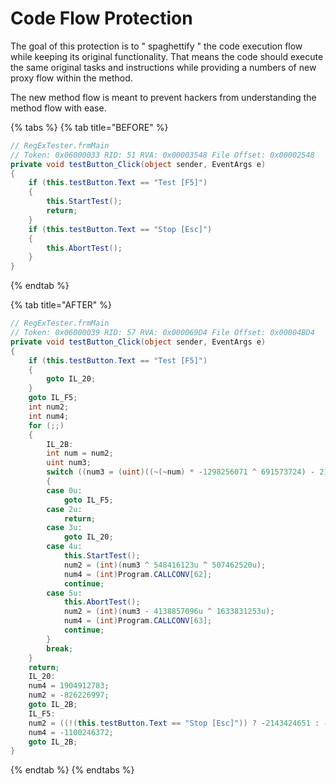 # Code Flow Protection

The goal of this protection is to " spaghettify " the code execution flow while keeping its original functionality. That means the code should execute the same original tasks and instructions while providing a numbers of new proxy flow within the method. 

The new method flow is meant to prevent hackers from understanding the method flow with ease.

{% tabs %}
{% tab title="BEFORE" %}
```csharp
// RegExTester.frmMain
// Token: 0x06000033 RID: 51 RVA: 0x00003548 File Offset: 0x00002548
private void testButton_Click(object sender, EventArgs e)
{
	if (this.testButton.Text == "Test [F5]")
	{
		this.StartTest();
		return;
	}
	if (this.testButton.Text == "Stop [Esc]")
	{
		this.AbortTest();
	}
}
```
{% endtab %}

{% tab title="AFTER" %}
```csharp
// RegExTester.frmMain
// Token: 0x06000039 RID: 57 RVA: 0x000069D4 File Offset: 0x00004BD4
private void testButton_Click(object sender, EventArgs e)
{
	if (this.testButton.Text == "Test [F5]")
	{
		goto IL_20;
	}
	goto IL_F5;
	int num2;
	int num4;
	for (;;)
	{
		IL_2B:
		int num = num2;
		uint num3;
		switch ((num3 = (uint)((~(~num) * -1298256071 ^ 691573724) - 2137251886 + num4)) % 6u)
		{
		case 0u:
			goto IL_F5;
		case 2u:
			return;
		case 3u:
			goto IL_20;
		case 4u:
			this.StartTest();
			num2 = (int)(num3 ^ 548416123u ^ 507462520u);
			num4 = (int)Program.CALLCONV[62];
			continue;
		case 5u:
			this.AbortTest();
			num2 = (int)(num3 - 4138857096u ^ 1633831253u);
			num4 = (int)Program.CALLCONV[63];
			continue;
		}
		break;
	}
	return;
	IL_20:
	num4 = 1904912783;
	num2 = -826226997;
	goto IL_2B;
	IL_F5:
	num2 = ((!(this.testButton.Text == "Stop [Esc]")) ? -2143424651 : -1760466103);
	num4 = -1100246372;
	goto IL_2B;
}
```
{% endtab %}
{% endtabs %}



